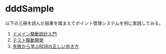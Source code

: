 # dddSample

以下の三冊を読んだ結果を踏まえてポイント管理システムを例に実践してみる。

1. [ドメイン駆動設計入門](https://www.google.co.jp/books/edition/%E3%83%89%E3%83%A1%E3%82%A4%E3%83%B3%E9%A7%86%E5%8B%95%E8%A8%AD%E8%A8%88%E5%85%A5%E9%96%80_%E3%83%9C%E3%83%88%E3%83%A0/ofnRDwAAQBAJ?hl=ja&gbpv=0)
2. [テスト駆動開発](https://www.amazon.co.jp/dp/B077D2L69C/ref=dp-kindle-redirect?_encoding=UTF8&btkr=1)
3. [失敗から学ぶRDBの正しい歩き方](https://www.amazon.co.jp/dp/B07P8PMHLL/ref=dp-kindle-redirect?_encoding=UTF8&btkr=1)

